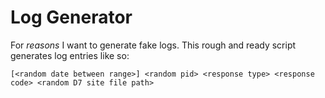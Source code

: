 # Log Generator

For _reasons_ I want to generate fake logs. This rough and ready script generates log entries like so:

```
[<random date between range>] <random pid> <response type> <response code> <random D7 site file path>
```
